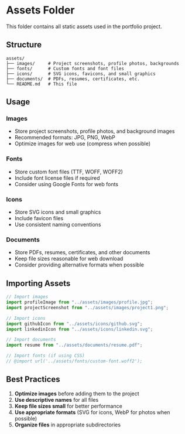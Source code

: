 # Assets Folder

This folder contains all static assets used in the portfolio project.

## Structure

```
assets/
├── images/     # Project screenshots, profile photos, backgrounds
├── fonts/      # Custom fonts and font files
├── icons/      # SVG icons, favicons, and small graphics
├── documents/  # PDFs, resumes, certificates, etc.
└── README.md   # This file
```

## Usage

### Images

- Store project screenshots, profile photos, and background images
- Recommended formats: JPG, PNG, WebP
- Optimize images for web use (compress when possible)

### Fonts

- Store custom font files (TTF, WOFF, WOFF2)
- Include font license files if required
- Consider using Google Fonts for web fonts

### Icons

- Store SVG icons and small graphics
- Include favicon files
- Use consistent naming conventions

### Documents

- Store PDFs, resumes, certificates, and other documents
- Keep file sizes reasonable for web download
- Consider providing alternative formats when possible

## Importing Assets

```javascript
// Import images
import profileImage from "../assets/images/profile.jpg";
import projectScreenshot from "../assets/images/project1.png";

// Import icons
import githubIcon from "../assets/icons/github.svg";
import linkedinIcon from "../assets/icons/linkedin.svg";

// Import documents
import resume from "../assets/documents/resume.pdf";

// Import fonts (if using CSS)
// @import url('../assets/fonts/custom-font.woff2');
```

## Best Practices

1. **Optimize images** before adding them to the project
2. **Use descriptive names** for all files
3. **Keep file sizes small** for better performance
4. **Use appropriate formats** (SVG for icons, WebP for photos when possible)
5. **Organize files** in appropriate subdirectories
 